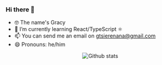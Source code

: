### Hi there 👋
- 🤓 The name's Gracy
- 🌱 I’m currently learning React/TypeScript ⚛️
- 📫 You can send me an email on [gtsierenana@gmail.com](mailto:gtsierenana@gmail.com)
- 😄 Pronouns: he/him

<p align='center'>
  <img src='https://github-readme-streak-stats.herokuapp.com?user=tbgracy' alt='Github stats'>
</p>
<!--
**tbgracy/tbgracy** is a ✨ _special_ ✨ repository because its `README.md` (this file) appears on your GitHub profile.

Here are some ideas to get you started:

- 🔭 I’m currently working on ...

- 👯 I’m looking to collaborate on ...
- 🤔 I’m looking for help with ...
- 💬 Ask me about anything

- ⚡ Fun fact: ...
-->
